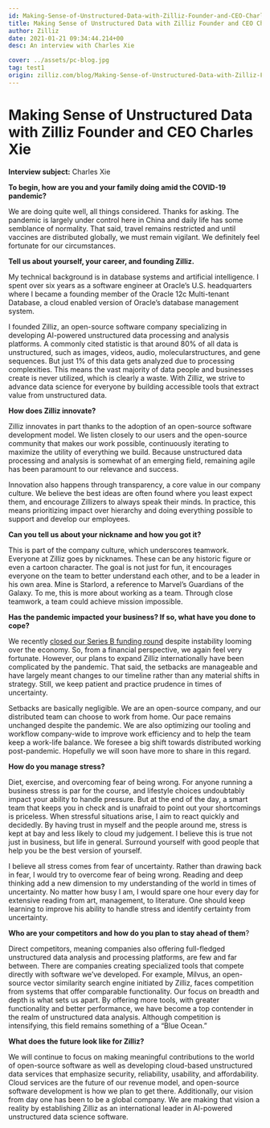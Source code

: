 ```yaml
---
id: Making-Sense-of-Unstructured-Data-with-Zilliz-Founder-and-CEO-Charles-Xie.md
title: Making Sense of Unstructured Data with Zilliz Founder and CEO Charles Xie
author: Zilliz
date: 2021-01-21 09:34:44.214+00
desc: An interview with Charles Xie

cover: ../assets/pc-blog.jpg
tag: test1
origin: zilliz.com/blog/Making-Sense-of-Unstructured-Data-with-Zilliz-Founder-and-CEO-Charles-Xie
---
```


# Making Sense of Unstructured Data with Zilliz Founder and CEO Charles Xie

**Interview subject:** Charles Xie

**To begin, how are you and your family doing amid the COVID-19 pandemic?**

We are doing quite well, all things considered. Thanks for asking. The pandemic is largely under control here in China and daily life has some semblance of normality. That said, travel remains restricted and until vaccines are distributed globally, we must remain vigilant. We definitely feel fortunate for our circumstances.

**Tell us about yourself, your career, and founding Zilliz.**

My technical background is in database systems and artificial intelligence. I spent over six years as a software engineer at Oracle’s U.S. headquarters where I became a founding member of the Oracle 12c Multi-tenant Database, a cloud enabled version of Oracle’s database management system.

I founded Zilliz, an open-source software company specializing in developing AI-powered unstructured data processing and analysis platforms. A commonly cited statistic is that around 80% of all data is unstructured, such as images, videos, audio, molecularstructures, and gene sequences. But just 1% of this data gets analyzed due to processing complexities. This means the vast majority of data people and businesses create is never utilized, which is clearly a waste. With Zilliz, we strive to advance data science for everyone by building accessible tools that extract value from unstructured data.

**How does Zilliz innovate?**

Zilliz innovates in part thanks to the adoption of an open-source software development model. We listen closely to our users and the open-source community that makes our work possible, continuously iterating to maximize the utility of everything we build. Because unstructured data processing and analysis is somewhat of an emerging field, remaining agile has been paramount to our relevance and success.

Innovation also happens through transparency, a core value in our company culture. We believe the best ideas are often found where you least expect them, and encourage Zillizers to always speak their minds. In practice, this means prioritizing impact over hierarchy and doing everything possible to support and develop our employees.

**Can you tell us about your nickname and how you got it?**

This is part of the company culture, which underscores teamwork. Everyone at Zilliz goes by nicknames. These can be any historic figure or even a cartoon character. The goal is not just for fun, it encourages everyone on the team to better understand each other, and to be a leader in his own area. Mine is Starlord, a reference to Marvel’s Guardians of the Galaxy. To me, this is more about working as a team. Through close teamwork, a team could achieve mission impossible.

**Has the pandemic impacted your business? If so, what have you done to cope?**

We recently [closed our Series B funding round](https://zilliz.com/news/zilliz-raises-$43M-in-series-B-funding-to-build-AI-powered-unstructured-data-analytics) despite instability looming over the economy. So, from a financial perspective, we again feel very fortunate. However, our plans to expand Zilliz internationally have been complicated by the pandemic. That said, the setbacks are manageable and have largely meant changes to our timeline rather than any material shifts in strategy. Still, we keep patient and practice prudence in times of uncertainty.

Setbacks are basically negligible. We are an open-source company, and our distributed team can choose to work from home. Our pace remains unchanged despite the pandemic. We are also optimizing our tooling and workflow company-wide to improve work efficiency and to help the team keep a work-life balance. We foresee a big shift towards distributed working post-pandemic. Hopefully we will soon have more to share in this regard.

**How do you manage stress?**

Diet, exercise, and overcoming fear of being wrong. For anyone running a business stress is par for the course, and lifestyle choices undoubtably impact your ability to handle pressure. But at the end of the day, a smart team that keeps you in check and is unafraid to point out your shortcomings is priceless. When stressful situations arise, I aim to react quickly and decidedly. By having trust in myself and the people around me, stress is kept at bay and less likely to cloud my judgement. I believe this is true not just in business, but life in general. Surround yourself with good people that help you be the best version of yourself.

I believe all stress comes from fear of uncertainty. Rather than drawing back in fear, I would try to overcome fear of being wrong. Reading and deep thinking add a new dimension to my understanding of the world in times of uncertainty. No matter how busy I am, I would spare one hour every day for extensive reading from art, management, to literature. One should keep learning to improve his ability to handle stress and identify certainty from uncertainty.

**Who are your competitors and how do you plan to stay ahead of them**?

Direct competitors, meaning companies also offering full-fledged unstructured data analysis and processing platforms, are few and far between. There are companies creating specialized tools that compete directly with software we’ve developed. For example, Milvus, an open-source vector similarity search engine initiated by Zilliz, faces competition from systems that offer comparable functionality. Our focus on breadth and depth is what sets us apart. By offering more tools, with greater functionality and better performance, we have become a top contender in the realm of unstructured data analysis. Although competition is intensifying, this field remains something of a “Blue Ocean.”

**What does the future look like for Zilliz?**

We will continue to focus on making meaningful contributions to the world of open-source software as well as developing cloud-based unstructured data services that emphasize security, reliability, usability, and affordability. Cloud services are the future of our revenue model, and open-source software development is how we plan to get there. Additionally, our vision from day one has been to be a global company. We are making that vision a reality by establishing Zilliz as an international leader in AI-powered unstructured data science software.
